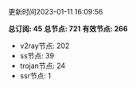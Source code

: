 更新时间2023-01-11 16:09:56

**总订阅: 45**
**总节点: 721**
**有效节点: 266**
- v2ray节点: 202
- ss节点: 39
- trojan节点: 24
- ssr节点: 1
